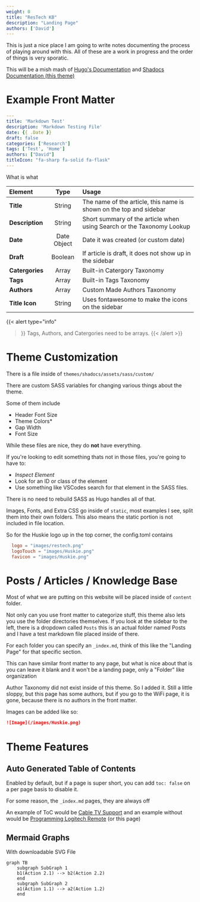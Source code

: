 ```yaml
---
weight: 0
title: "ResTech KB"
description: "Landing Page"
authors: ['David']
---
```


This is just a nice place I am going to write notes documenting the process of playing around with this. All of these are a work in progress and the order of things is very sporatic.

This will be a mish mash of [Hugo's Documentation](https://gohugo.io/documentation/) and [Shadocs Documentation (this theme)](https://shadocs.netlify.app/theme/introduction/)

# Example Front Matter

```yaml
---
title: 'Markdown Test'
description: 'Markdown Testing File'
date: {{ .Date }}
draft: false
categories: ['Research']
tags: ['Test', 'Home']
authors: ["David"]
titleIcon: "fa-sharp fa-solid fa-flask"
---
```

What is what

| Element | Type | Usage |
|:---|:---:|:---|
| **Title** | String |  The name of the article, this name is shown on the top and sidebar |
| **Description** | String | Short summary of the article when using Search or the Taxonomy Lookup
| **Date** | Date Object | Date it was created (or custom date)
| **Draft** | Boolean | If article is draft, it does not show up in the sidebar |
| **Catergories** | Array | Built-in Catergory Taxonomy |
| **Tags** | Array | Built-in Tags Taxonomy |
| **Authors** | Array | Custom Made Authors Taxonomy |
| **Title Icon** | String | Uses fontawesome to make the icons on the sidebar |

{{< alert
    type="info"
>}}
Tags, Authors, and Catergories need to be arrays.
{{< /alert >}}

# Theme Customization

There is a file inside of `themes/shadocs/assets/sass/custom/`

There are custom SASS variables for changing various things about the theme.

Some of them include 
 - Header Font Size
 - Theme Colors*
 - Gap Width
 - Font Size

While these files are nice, they do **not** have everything.

If you're looking to edit something thats not in those files, you're going to have to:

 - *Inspect Element* 
 - Look for an ID or class of the element
 - Use something like VSCodes search for that element in the SASS files.

There is no need to rebuild SASS as Hugo handles all of that.

Images, Fonts, and Extra CSS go inside of `static`, most examples I see, split them into their own folders. This also means the static portion is not included in file location.

So for the Huskie logo up in the top corner, the config.toml contains 

```toml
  logo = "images/restech.png"
  logoTouch = "images/Huskie.png"
  favicon = "images/Huskie.png"
```

# Posts / Articles / Knowledge Base

Most of what we are putting on this website will be placed inside of `content` folder.

Not only can you use front matter to categorize stuff, this theme also lets you use the folder directories themselves. If you look at the sidebar to the left, there is a dropdown called `Posts` this is an actual folder named Posts and I have a test markdown file placed inside of there.

For each folder you can specify an `_index.md`, think of this like the "Landing Page" for that specific section.

This can have similar front matter to any page, but what is nice about that is you can leave it blank and it won't be a landing page, only a "Folder" like organization

Author Taxonomy did not exist inside of this theme. So I added it. Still a little sloppy, but this page has some authors, but if you go to the WiFi page, it is gone, because there is no authors in the front matter.

Images can be added like so:

```markdown
![Image](/images/Huskie.png)
```

# Theme Features

## Auto Generated Table of Contents

Enabled by default, but if a page is super short, you can add `toc: false` on a per page basis to disable it.

For some reason, the `_index.md` pages, they are always off

An example of ToC would be [Cable TV Support](/tv/restech-helpdesk-cable-tv-support.html/) and an example without would be [Programming Logitech Remote](/tv/restech-helpdesk-programming-logitech-smart-tv-remote.html/) (or this page)

## Mermaid Graphs

With downloadable SVG File

```mermaid
graph TB
    subgraph SubGraph 1
    b1(Action 2.1) --> b2(Action 2.2)
    end
    subgraph SubGraph 2
    a1(Action 1.1) --> a2(Action 1.2)
    end
```
